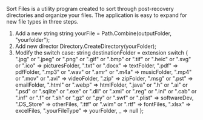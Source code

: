 Sort Files is a utility program created to sort through post-recovery directories and organize your files. The application is easy to expand for new file types in three steps.

1. Add a new string         string yourFile = Path.Combine(outputFolder, "yourfolder");
2. Add new director         Directory.CreateDirectory(yourFolder);
3. Modify the switch case:  string destinationFolder = extension switch
                                    {
                                        ".jpg" or ".jpeg" or ".png" or ".gif" or ".bmp" or ".tif" or ".heic" or ".svg" or ".ico" => picturesFolder,
                                        ".txt" or ".docx" => textFolder,
                                        ".pdf" => pdfFolder,
                                        ".mp3" or ".wav" or ".amr" or ".m4a" => musicFolder,
                                        ".mp4" or ".mov" or ".avi" => videoFolder,
                                        ".zip" => zipFolder,
                                        ".msg" or ".pst" => emailFolder,
                                        ".html" or ".webp" => htmlFolder,
                                        ".java" or ".h" or ".ai" or ".psd" or ".sqlite" or ".exe" or ".dll" 
                                            or ".xml" or ".reg" or ".ini" or ".cab" or ".inf" 
                                            or ".f" or ".sh" or ".gz" or ".py" 
                                            or ".swf" or ".plist" => softwareDev,
                                        ".DS_Store" => otherFiles,
                                        ".ttf" or ".wim" or ".rtf" => fontFiles,
                                        ".xlsx" => excelFiles,
                                        ".yourFileType" => yourFolder,
                                        _ => null
                                    };
